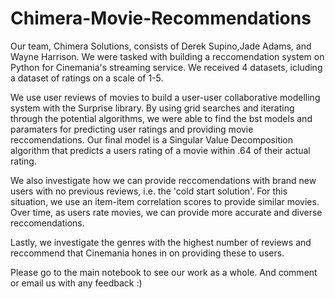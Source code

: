 # Chimera-Movie-Recommendations
Our team, Chimera Solutions, consists of Derek Supino,Jade Adams, and Wayne Harrison. We were tasked with building a reccomendation system on Python for Cinemania's streaming service. We received 4 datasets, icluding a dataset of ratings on a scale of 1-5. 

We use user reviews of movies to build a user-user collaborative modelling system with the Surprise library. By using grid searches and iterating through the potential algorithms, we were able to find the bst models and paramaters for predicting user ratings and providing movie reccomendations. Our final model is a Singular Value Decomposition algorithm that predicts a users rating of a movie within .64 of their actual rating.

We also investigate how we can provide reccomendations with brand new users with no previous reviews, i.e. the 'cold start solution'. For this situation, we use an item-item correlation scores to provide similar movies. Over time, as users rate movies, we can provide more accurate and diverse reccomendations.

Lastly, we investigate the genres with the highest number of reviews and reccommend that Cinemania hones in on providing these to users.

Please go to the main notebook to see our work as a whole. And comment or email us with any feedback :)